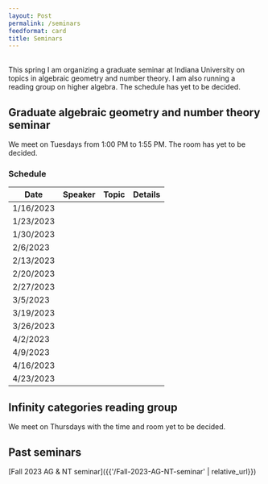 ```yaml
---
layout: Post
permalink: /seminars
feedformat: card
title: Seminars
---
```

<br/>
This spring I am organizing a graduate seminar at Indiana University on topics in algebraic geometry and number theory. I am also running a reading group on higher algebra. The schedule has yet to be decided.



## Graduate algebraic geometry and number theory seminar

We meet on Tuesdays from 1:00 PM to 1:55 PM. The room has yet to be decided.

### Schedule

| Date | Speaker | Topic | Details |
| -------- | ---------- | -------- | ---------- |
| 1/16/2023 | | | |
| 1/23/2023 | | | |
| 1/30/2023 | | | |
| 2/6/2023 | | | |
| 2/13/2023 | | | |
| 2/20/2023 | | | |
| 2/27/2023 | | | |
| 3/5/2023 | | | |
| 3/19/2023 | | | |
| 3/26/2023 | | | |
| 4/2/2023 | | | |
| 4/9/2023 | | | |
| 4/16/2023 | | | |
| 4/23/2023 | | | |






## Infinity categories reading group

We meet on Thursdays with the time and room yet to be decided.



## Past seminars

[Fall 2023 AG & NT seminar]({{'/Fall-2023-AG-NT-seminar' | relative_url}})

